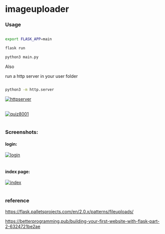 # imageuploader

  
  

### Usage

```bash

export FLASK_APP=main

flask run

python3 main.py

```

Also

  

run a http server in your user folder

```bash

python3 -m http.server 

```
<a href="https://postimages.org/" target="_blank"><img src="https://i.postimg.cc/wBpb4SJm/httpserver.png" alt="httpserver"/></a><br/><br/>


<a href="https://postimages.org/" target="_blank"><img src="https://i.postimg.cc/Hk5h2pJm/quiz8001.png" alt="quiz8001"/></a><br/><br/>

  ### Screenshots:
  
#### login:
<a href="https://postimages.org/" target="_blank"><img src="https://i.postimg.cc/CKsr3mH6/login.png" alt="login"/></a><br/><br/>
#### index page:
<a href="https://postimg.cc/sB84JQFb" target="_blank"><img src="https://i.postimg.cc/W3pYTg5p/index.png" alt="index"/></a><br/><br/>


### reference

https://flask.palletsprojects.com/en/2.0.x/patterns/fileuploads/

https://betterprogramming.pub/building-your-first-website-with-flask-part-2-6324721be2ae
